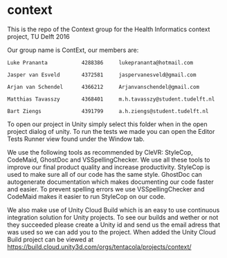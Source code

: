 # context
This is the repo of the Context group for the Health Informatics context project, TU Delft 2016

Our group name is ContExt, our members are: 

    Luke Prananta		    4288386	    lukeprananta@hotmail.com

    Jasper van Esveld	    4372581	    jaspervanesveld@gmail.com

    Arjan van Schendel	    4366212	    Arjanvanschendel@gmail.com 

    Matthias Tavasszy	    4368401	    m.h.tavasszy@student.tudelft.nl

    Bart Ziengs		        4391799 	a.h.ziengs@student.tudelft.nl

 To open our project in Unity simply select this folder when in the open project dialog of unity.
To run the tests we made you can open the Editor Tests Runner view found under the Window tab.

 We use the following tools as recommended by CleVR: StyleCop, CodeMaid, GhostDoc and VSSpellingChecker. We use all these tools to improve our final product quality and increase productivity.
StyleCop is used to make sure all of our code has the same style. GhostDoc can autogenerate documentation which makes documenting our code faster and easier. 
To prevent spelling errors we use VSSpellingChecker and CodeMaid makes it easier to run StyleCop on our code.

 We also make use of Unity Cloud Build which is an easy to use continuous integration solution for Unity projects.
To see our builds and wether or not they succeeded please create a Unity id and send us the email adress that was used so we can add you to the project.
When added the Unity Cloud Build project can be viewed at https://build.cloud.unity3d.com/orgs/tentacola/projects/context/
